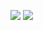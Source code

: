 
![](https://i.pinimg.com/originals/e8/f4/53/e8f453469a3ec97ecd354df465d73913.gif)
![](https://media2.giphy.com/media/26tn33aiTi1jkl6H6/giphy.gif)
